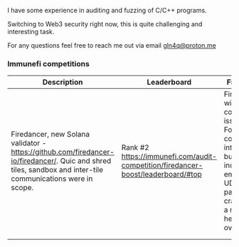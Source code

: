 I have some experience in auditing and fuzzing of C/C++ programs. 

Switching to Web3 security right now, this is quite challenging and interesting task.


For any questions feel free to reach me out via email gln4q@proton.me


### Immunefi competitions

|  Description                                                                                                                                                   |  Leaderboard                                                                     |  Findings                                                                                                                           |  Comments                                                                                                                             |
|----------------------------------------------------------------------------------------------------------------------------------------------------------------|----------------------------------------------------------------------------------|-------------------------------------------------------------------------------------------------------------------------------------|---------------------------------------------------------------------------------------------------------------------------------------|
|  Firedancer, new Solana validator - https://github.com/firedancer-io/firedancer/.  Quic and shred tiles, sandbox and inter-tile communications were in scope.  | Rank #2 https://immunefi.com/audit-competition/firedancer-boost/leaderboard/#top | Finished with 5 confirmed issues.  Found a couple of interesting bugs, including empty UDP packet crash and a remote heap overflow. |  Most of the bugs were found during source code review.  Due to time limits had to use ASAN/MSAN, found a couple of issues with them. |
|                                                                                                                                                                |                                                                                  |                                                                                                                                     |                                                                                                                                       |
|                                                                                                                                                                |                                                                                  |                                                                                                                                     |                                                                                                                                       |
